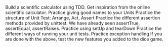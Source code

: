 Build a scientific calculator using TDD. Get inspiration from the online scientific calculator. Practice giving good names to your Units Practice the structure of Unit Test: Arrange, Act, Assert Practice the different assertion methods provided by unittest. We have already seen assertTrue, assertEqual, assertRaises. Practice using setUp and tearDown Practice the different ways of running your unit tests. Practice exception handling If you are done with the above, test the new features you added to the dice game.